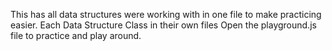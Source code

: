 This has all data structures were working with in one file to make practicing easier.
Each Data Structure Class in their own files
Open the playground.js file to practice and play around.